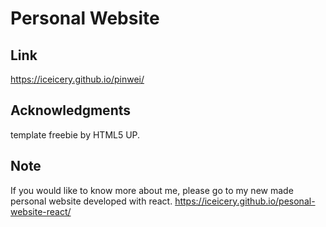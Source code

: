 # Personal Website

## Link

https://iceicery.github.io/pinwei/

## Acknowledgments

template freebie by HTML5 UP.

## Note

If you would like to know more about me, please go to my new made personal website developed with react. https://iceicery.github.io/pesonal-website-react/
